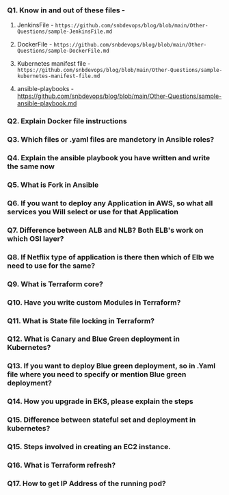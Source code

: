 ### Q1. Know in and out of these files - 
1. JenkinsFile - ``` https://github.com/snbdevops/blog/blob/main/Other-Questions/sample-JenkinsFile.md ```

3. DockerFile - ```https://github.com/snbdevops/blog/blob/main/Other-Questions/sample-DockerFile.md```

4. Kubernetes manifest file - ```https://github.com/snbdevops/blog/blob/main/Other-Questions/sample-kubernetes-manifest-file.md```

5. ansible-playbooks - https://github.com/snbdevops/blog/blob/main/Other-Questions/sample-ansible-playbook.md

### Q2. Explain Docker file instructions

### Q3. Which files or .yaml files are mandetory in Ansible roles?

### Q4. Explain the ansible playbook you have written and write the same now
 
### Q5. What is Fork in Ansible
 
### Q6. If you want to deploy any Application in AWS, so what all services you Will select or use for that Application 
 
### Q7. Difference between ALB and NLB? Both ELB's work on which OSI layer?
 
### Q8. If Netflix type of application is there then which of Elb we need to use for the same?
 
### Q9. What is Terraform core?
 
### Q10. Have you write custom Modules in Terraform?

### Q11. What is State file locking in Terraform?
 
### Q12. What is Canary and Blue Green deployment in Kubernetes?
 
### Q13. If you want to deploy Blue green deployment, so in .Yaml file where you need to specify or mention Blue green deployment?

### Q14. How you upgrade in EKS, please explain the steps

### Q15. Difference between stateful set and deployment in kubernetes?

### Q15. Steps involved in creating an EC2 instance.
 
### Q16. What is Terraform refresh?

### Q17. How to get IP Address of the running pod?


